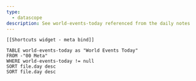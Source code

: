 ```yaml
---
type:
  - datascope
description: See world-events-today referenced from the daily notes
---
```


```meta-bind-embed
[[Shortcuts widget - meta bind]]
```
```dataview
TABLE world-events-today as "World Events Today" 
FROM -"00 Meta"
WHERE world-events-today != null
SORT file.day desc
SORT file.day desc
```
